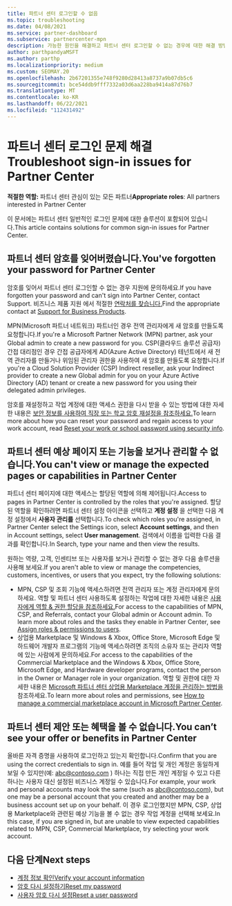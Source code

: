 ```yaml
---
title: 파트너 센터 로그인할 수 없음
ms.topic: troubleshooting
ms.date: 04/08/2021
ms.service: partner-dashboard
ms.subservice: partnercenter-mpn
description: 가능한 원인을 해결하고 파트너 센터 로그인할 수 없는 경우에 대한 해결 방법을 알아봅니다. 암호 재설정, 역할 확인 및 자격 증명 확인에 대해 자세히 알아보세요.
author: parthpandyaMSFT
ms.author: parthp
ms.localizationpriority: medium
ms.custom: SEOMAY.20
ms.openlocfilehash: 2b67201355e748f9280d28413a8737a9b07db5c6
ms.sourcegitcommit: bce54ddb9fff7332a03d6aa228ba9414a87d76b7
ms.translationtype: MT
ms.contentlocale: ko-KR
ms.lasthandoff: 06/22/2021
ms.locfileid: "112431492"
---
```

# <a name="troubleshoot-sign-in-issues-for-partner-center"></a><span data-ttu-id="efd7a-103">파트너 센터 로그인 문제 해결</span><span class="sxs-lookup"><span data-stu-id="efd7a-103">Troubleshoot sign-in issues for Partner Center</span></span>

<span data-ttu-id="efd7a-104">**적절한 역할:** 파트너 센터 관심이 있는 모든 파트너</span><span class="sxs-lookup"><span data-stu-id="efd7a-104">**Appropriate roles**: All partners interested in Partner Center</span></span>

<span data-ttu-id="efd7a-105">이 문서에는 파트너 센터 일반적인 로그인 문제에 대한 솔루션이 포함되어 있습니다.</span><span class="sxs-lookup"><span data-stu-id="efd7a-105">This article contains solutions for common sign-in issues for Partner Center.</span></span>

## <a name="youve-forgotten-your-password-for-partner-center"></a><span data-ttu-id="efd7a-106">파트너 센터 암호를 잊어버렸습니다.</span><span class="sxs-lookup"><span data-stu-id="efd7a-106">You've forgotten your password for Partner Center</span></span>

<span data-ttu-id="efd7a-107">암호를 잊어서 파트너 센터 로그인할 수 없는 경우 지원에 문의하세요.</span><span class="sxs-lookup"><span data-stu-id="efd7a-107">If you have forgotten your password and can't sign into Partner Center, contact Support.</span></span> <span data-ttu-id="efd7a-108">비즈니스 제품 지원 에서 적절한 [연락처를 찾습니다.](/microsoft-365/admin/contact-support-for-business-products)</span><span class="sxs-lookup"><span data-stu-id="efd7a-108">Find the appropriate contact at [Support for Business Products](/microsoft-365/admin/contact-support-for-business-products).</span></span>

<span data-ttu-id="efd7a-109">MPN(Microsoft 파트너 네트워크) 파트너인 경우 전역 관리자에게 새 암호를 만들도록 요청합니다.</span><span class="sxs-lookup"><span data-stu-id="efd7a-109">If you're a Microsoft Partner Network (MPN) partner, ask your Global admin to create a new password for you.</span></span> <span data-ttu-id="efd7a-110">CSP(클라우드 솔루션 공급자) 간접 대리점인 경우 간접 공급자에게 AD(Azure Active Directory) 테넌트에서 새 전역 관리자를 만들거나 위임된 관리자 권한을 사용하여 새 암호를 만들도록 요청합니다.</span><span class="sxs-lookup"><span data-stu-id="efd7a-110">If you're a Cloud Solution Provider (CSP) Indirect reseller, ask your Indirect provider to create a new Global admin for you on your Azure Active Directory (AD) tenant or create a new password for you using their delegated admin privileges.</span></span>

<span data-ttu-id="efd7a-111">암호를 재설정하고 작업 계정에 대한 액세스 권한을 다시 받을 수 있는 방법에 대한 자세한 내용은 [보안 정보를 사용하여 직장 또는 학교 암호 재설정을 참조하세요.](/azure/active-directory/user-help/active-directory-passwords-update-your-own-password#how-to-change-your-password)</span><span class="sxs-lookup"><span data-stu-id="efd7a-111">To learn more about how you can reset your password and regain access to your work account, read [Reset your work or school password using security info](/azure/active-directory/user-help/active-directory-passwords-update-your-own-password#how-to-change-your-password).</span></span>

## <a name="you-cant-view-or-manage-the-expected-pages-or-capabilities-in-partner-center"></a><span data-ttu-id="efd7a-112">파트너 센터 예상 페이지 또는 기능을 보거나 관리할 수 없습니다.</span><span class="sxs-lookup"><span data-stu-id="efd7a-112">You can't view or manage the expected pages or capabilities in Partner Center</span></span>

<span data-ttu-id="efd7a-113">파트너 센터 페이지에 대한 액세스는 할당된 역할에 의해 제어됩니다.</span><span class="sxs-lookup"><span data-stu-id="efd7a-113">Access to pages in Partner Center is controlled by the roles that you're assigned.</span></span> <span data-ttu-id="efd7a-114">할당된 역할을 확인하려면 파트너 센터 설정 아이콘을 선택하고 **계정 설정** 을 선택한 다음 계정 설정에서 **사용자 관리를** 선택합니다.</span><span class="sxs-lookup"><span data-stu-id="efd7a-114">To check which roles you're assigned, in Partner Center select the Settings icon, select **Account settings**, and then in Account settings, select **User management**.</span></span> <span data-ttu-id="efd7a-115">검색에서 이름을 입력한 다음 결과를 확인합니다.</span><span class="sxs-lookup"><span data-stu-id="efd7a-115">In Search, type your name and then view the results.</span></span>

<span data-ttu-id="efd7a-116">원하는 역량, 고객, 인센티브 또는 사용자를 보거나 관리할 수 없는 경우 다음 솔루션을 사용해 보세요.</span><span class="sxs-lookup"><span data-stu-id="efd7a-116">If you aren't able to view or manage the competencies, customers, incentives, or users that you expect, try the following solutions:</span></span>

- <span data-ttu-id="efd7a-117">MPN, CSP 및 조회 기능에 액세스하려면 전역 관리자 또는 계정 관리자에게 문의하세요. 역할 및 파트너 센터 사용하도록 설정하는 작업에 대한 자세한 내용은 [사용자에게 역할 & 권한 할당을 참조하세요.](permissions-overview.md)</span><span class="sxs-lookup"><span data-stu-id="efd7a-117">For access to the capabilities of MPN, CSP, and Referrals, contact your Global admin or Account admin. To learn more about roles and the tasks they enable in Partner Center, see [Assign roles & permissions to users](permissions-overview.md).</span></span>
- <span data-ttu-id="efd7a-118">상업용 Marketplace 및 Windows & Xbox, Office Store, Microsoft Edge 및 하드웨어 개발자 프로그램의 기능에 액세스하려면 조직의 소유자 또는 관리자 역할에 있는 사람에게 문의하세요.</span><span class="sxs-lookup"><span data-stu-id="efd7a-118">For access to the capabilities of the Commercial Marketplace and the Windows & Xbox, Office Store, Microsoft Edge, and Hardware developer programs, contact the person in the Owner or Manager role in your organization.</span></span> <span data-ttu-id="efd7a-119">역할 및 권한에 대한 자세한 내용은 [Microsoft 파트너 센터 상업용 Marketplace 계정을 관리하는 방법을](/azure/marketplace/partner-center-portal/manage-account#define-user-roles-and-permissions)참조하세요.</span><span class="sxs-lookup"><span data-stu-id="efd7a-119">To learn more about roles and permissions, see [How to manage a commercial marketplace account in Microsoft Partner Center](/azure/marketplace/partner-center-portal/manage-account#define-user-roles-and-permissions).</span></span>

## <a name="you-cant-see-your-offer-or-benefits-in-partner-center"></a><span data-ttu-id="efd7a-120">파트너 센터 제안 또는 혜택을 볼 수 없습니다.</span><span class="sxs-lookup"><span data-stu-id="efd7a-120">You can’t see your offer or benefits in Partner Center</span></span>

<span data-ttu-id="efd7a-121">올바른 자격 증명을 사용하여 로그인하고 있는지 확인합니다.</span><span class="sxs-lookup"><span data-stu-id="efd7a-121">Confirm that you are using the correct credentials to sign in.</span></span> <span data-ttu-id="efd7a-122">예를 들어 작업 및 개인 계정은 동일하게 보일 수 있지만(예: abc@contoso.com ) 하나는 직접 만든 개인 계정일 수 있고 다른 하나는 사용자 대신 설정된 비즈니스 계정일 수 있습니다.</span><span class="sxs-lookup"><span data-stu-id="efd7a-122">For example, your work and personal accounts may look the same (such as abc@contoso.com), but one may be a personal account that you created and another may be a business account set up on your behalf.</span></span> <span data-ttu-id="efd7a-123">이 경우 로그인했지만 MPN, CSP, 상업용 Marketplace와 관련된 예상 기능을 볼 수 없는 경우 작업 계정을 선택해 보세요.</span><span class="sxs-lookup"><span data-stu-id="efd7a-123">In this case, if you are signed in, but are unable to view expected capabilities related to MPN, CSP, Commercial Marketplace, try selecting your work account.</span></span>

## <a name="next-steps"></a><span data-ttu-id="efd7a-124">다음 단계</span><span class="sxs-lookup"><span data-stu-id="efd7a-124">Next steps</span></span>

- [<span data-ttu-id="efd7a-125">계정 정보 확인</span><span class="sxs-lookup"><span data-stu-id="efd7a-125">Verify your account information</span></span>](verification-responses.md)
- [<span data-ttu-id="efd7a-126">암호 다시 설정하기</span><span class="sxs-lookup"><span data-stu-id="efd7a-126">Reset my password</span></span>](reset-my-pasword.md)
- [<span data-ttu-id="efd7a-127">사용자 암호 다시 설정</span><span class="sxs-lookup"><span data-stu-id="efd7a-127">Reset a user password</span></span>](reset-a-user-password.md)